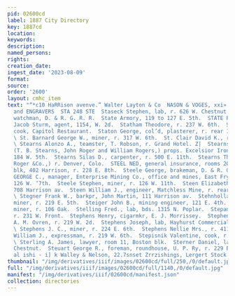 ```yaml
---
pid: 02600cd
label: 1887 City Directory
key: 1887cd
location: 
keywords: 
description: 
named_persons: 
rights: 
creation_date: 
ingest_date: '2023-08-09'
format: 
source: 
order: '2600'
layout: cmhc_item
text: "“*c10 HaRRison avenve.” Walter Layton & Co  NASON & VOGES, xxi» DIAMOND SETTERS
  and ENGRAVERS  STA 248 STE  Staseck Stephen, lab, r. 626 W. Chestnut.  Stasser Fred.,
  watchman, D. & R. G. R. R.  State Armory, 119 to 127 E. 5th.  STATE POLICY ASSOCIATION,
  Jacob Sturm, agent, 1154, W. 2d.  Statham Theodore, r. 237 W. 6th.  Stato John,
  cook, Capitol Restaurant.  Staton George, col’d, plasterer, r. rear 113 W. 6th.
  \ St. Barnard George W., miner, r. 317 W. 6th.  St. Clair David K., r. 188 W. 4th.
  \ Stearns Alonzo A., teamster, T. Robson, r. Grand Hotel. Z|  Stearns, Roger & Co.,
  (T. B. Stearns, John Roger and William Rogers,) props. Excelsior Iron wks, 128 to
  184 W. 5th.  Stearns Silas D., carpenter, r. 500 E. 11th.  Stearns Thomas B., (Stearns,
  Roger &Co.,) r. Denver, Colo.  STEEL NED, general insurance, rooms 20 and 21, Boston
  blk, 402 Harrison, r. 228 E. 8th.  Steele George, brakeman, D. & R. G. R. R.  STEELE
  GEORGE C., manager, Enterprise Mining Co., office and mines, East Fryer Hill, r.
  126 W. ‘7th.  Steele Stephen, miner, r. 126 W. 11th.  Steen Elizabeth Mrs., restaurant,
  708 Harrison av.  Steen William J., engineer, Matchless Mine, r. rear 206 E. 9th.
  \ Stegner Frank W., barkpr, John Martin, 111 Harrison av.  Stehnhollan Thomas C.,
  miner, r. 219 E. 5th.  Steiger John B., mining engineer, 121 E. 4th.  Steinley Gottlieb,
  miner, r. 106 Oak.  Stelling Fred., lab, bds. 1315 N. Poplar.  Stepan George, lab,
  r. 231 W. Front.  Stephens Henry, cigarmkr, E. J. Morrissey.  Stephens James, painter,
  A. M. Ovren, r. 219 W. 2d.  Stephens Joseph, lab, Hayhurst Commercial Restaurant.
  \ Stephens J. C., miner, r. 224 E. 6th.  Stephens Nellie Mrs., r. 411 E. 8th.  Stephens
  William J., expressman, r. 219 W. 6th.  Stepisnik Valentine, cook, r. 110 W. 2d.
  \ Sterling A. James, lawyer, room 11, Boston blk.  Sterner Daniel, lab, r. 218 W.
  Chestnut.  Steuart George R., foreman, roundhouse, U. P. Ry, r. 229 E. 5th.  i F
  al ishi - i] k Walley & Nelson, 22.7snset Zrrzishings, Lergert Stock    "
thumbnail: "/img/derivatives/iiif/images/02600cd/full/250,/0/default.jpg"
full: "/img/derivatives/iiif/images/02600cd/full/1140,/0/default.jpg"
manifest: "/img/derivatives/iiif/02600cd/manifest.json"
collection: directories
---
```

